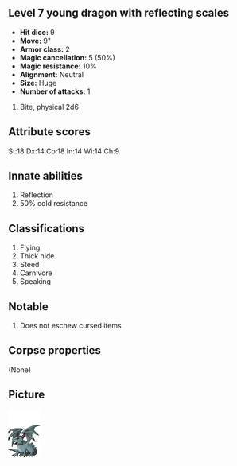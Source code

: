 ## Level 7 young dragon with reflecting scales

- **Hit dice:** 9
- **Move:** 9"
- **Armor class:** 2
- **Magic cancellation:** 5 (50%)
- **Magic resistance:** 10%
- **Alignment:** Neutral
- **Size:** Huge
- **Number of attacks:** 1
1. Bite, physical 2d6

## Attribute scores

St:18 Dx:14 Co:18 In:14 Wi:14 Ch:9

## Innate abilities

1. Reflection
2. 50% cold resistance

## Classifications

1. Flying
2. Thick hide
3. Steed
4. Carnivore
5. Speaking

## Notable

1. Does not eschew cursed items

## Corpse properties

(None)

## Picture

![Silver dragon hatchling](https://github.com/hyvanmielenpelit/GnollHackTileSet/blob/main/Monsters/silver_dragon_hatchling/silver_dragon_hatchling.png?raw=true)
